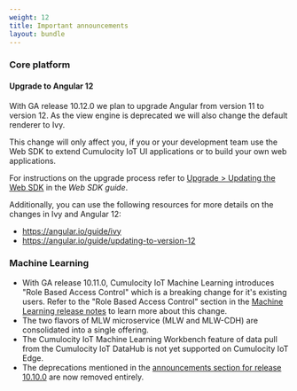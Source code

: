 ```yaml
---
weight: 12
title: Important announcements
layout: bundle
---
```


### Core platform

#### Upgrade to Angular 12

With GA release 10.12.0 we plan to upgrade Angular from version 11 to version 12. As the view engine is deprecated we will also change the default renderer to Ivy.

This change will only affect you, if you or your development team use the Web SDK to extend Cumulocity IoT UI applications or to build your own web applications.

For instructions on the upgrade process refer to [Upgrade > Updating the Web SDK](https://cumulocity.com/guides/web/upgrade/#update-to-an-newer-version) in the *Web SDK guide*.

Additionally, you can use the following resources for more details on the changes in Ivy and Angular 12:

- https://angular.io/guide/ivy
- https://angular.io/guide/updating-to-version-12


### Machine Learning

* With GA release 10.11.0, Cumulocity IoT Machine Learning introduces "Role Based Access Control" which is a breaking change for it's existing users. Refer to the "Role Based Access Control" section in the [Machine Learning release notes](/release-10-11-0/machine-learning-10-11-0/#10_11_0) to learn more about this change.
* The two flavors of MLW microservice (MLW and MLW-CDH) are consolidated into a single offering.
* The Cumulocity IoT Machine Learning Workbench feature of data pull from the Cumulocity IoT DataHub is not yet supported on Cumulocity IoT Edge.
* The deprecations mentioned in the [announcements section for release 10.10.0](/release-10-10-0/announcements-10-10-0/#machine-learning) are now removed entirely.
